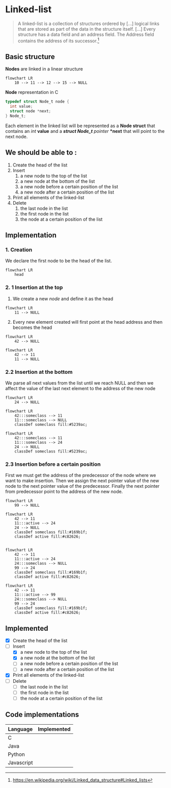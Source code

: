 # Linked-list

> A linked-list is a collection of structures ordered by [...] logical links that are stored as part of the data in the structure itself. [...] Every structure has a data field and an address field. The Address field contains the address of its successor.[^1]

## Basic structure 

**Nodes** are linked in a linear structure

```mermaid
flowchart LR
	10 --> 11 --> 12 --> 15 --> NULL
```

**Node** representation in C

```c
typedef struct Node_t node {
  int value;
  struct node *next;
} Node_t;
```

Each element in the linked list will be represented as a **Node struct** that contains an *int* **value** and a ***struct Node_t** pointer* **\*next** that will point to the next node.

## We should be able to : 

1. Create the head of the list
2. Insert 
   1. a new node to the top of the list
   2. a new node at the bottom of the list
   3. a new node before a certain position of the list
   4. a new node after a certain position of the list
3. Print all elements of the linked-list
4. Delete
   1. the last node in the list
   2. the first node in the list
   3. the node at a certain position of the list

## Implementation

### 1. Creation 

We declare the first node to be the head of the list.

```mermaid
flowchart LR
	head 
```

### 2. 1 Insertion at the top 

1. We create a new *node* and define it as the head

```mermaid
flowchart LR
	11 --> NULL
```

2. Every new element created will first point at the head address and then becomes the head

```mermaid
flowchart LR
	42 --> NULL
```

```mermaid
flowchart LR
	42 --> 11
	11 --> NULL
```

### 2.2 Insertion at the bottom

We parse all next values from the list until we reach NULL and then we affect the value of the last next element to the address of the new node

```mermaid
flowchart LR
	24 --> NULL
```

```mermaid
flowchart LR
	42:::someclass --> 11
	11:::someclass --> NULL
	classDef someclass fill:#5239ac;
```

```mermaid
flowchart LR
	42:::someclass --> 11
	11:::someclass --> 24
	24 --> NULL
	classDef someclass fill:#5239ac;
```

### 2.3 Insertion before a certain position

First we must get the address of the predecessor of the node where we want to make insertion. Then we assign the next pointer value of the new node to the next pointer value of the predecessor. Finally the next pointer from predecessor point to the address of the new node. 

```mermaid
flowchart LR
	99 --> NULL
```

```mermaid
flowchart LR
	42 --> 11
	11:::active --> 24
	24 --> NULL
	classDef someclass fill:#169b1f;
	classDef active fill:#c82626;
	
```



```mermaid
flowchart LR
	42 --> 11
	11:::active --> 24
	24:::someclass --> NULL
	99 --> 24
	classDef someclass fill:#169b1f;
	classDef active fill:#c82626;
```

```mermaid
flowchart LR
	42 --> 11
	11:::active --> 99
	24:::someclass --> NULL
	99 --> 24
	classDef someclass fill:#169b1f;
	classDef active fill:#c82626;
```



## Implemented

- [x] Create the head of the list
- [ ] Insert
  - [x] a new node to the top of the list
  - [x] a new node at the bottom of the list
  - [ ] a new node before a certain position of the list
  - [ ] a new node after a certain position of the list
- [x] Print all elements of the linked-list
- [ ] Delete
  - [ ] the last node in the list
  - [ ] the first node in the list
  - [ ] the node at a certain position of the list

## Code implementations

| Language   | Implemented |
| ---------- | ----------- |
| C          |             |
| Java       |             |
| Python     |             |
| Javascript |             |



[^1]: https://en.wikipedia.org/wiki/Linked_data_structure#Linked_lists

